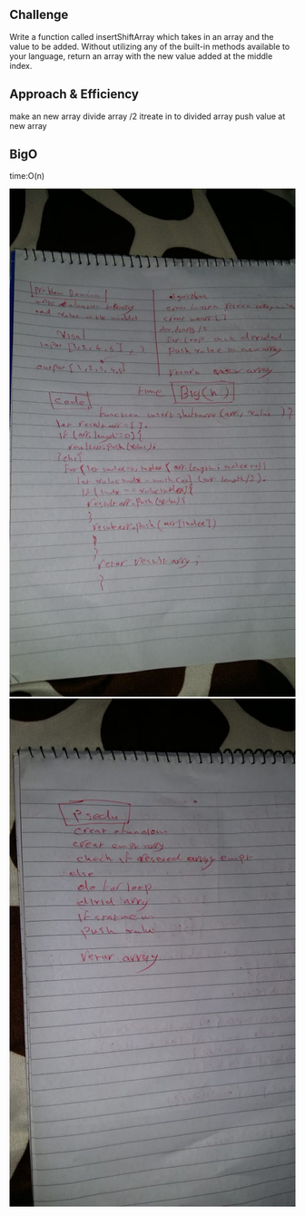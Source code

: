 ## Challenge
Write a function called insertShiftArray which takes in an array and the value to be added. Without utilizing any of the built-in methods available to your language, return an array with the new value added at the middle index.

## Approach & Efficiency
make an new  array
divide array /2
itreate in to divided array
push value at new array 

## BigO
time:O(n)


![white bored](./asset/arrayshift1.jpeg)
![white bored](./asset/arrayshift.jpeg)